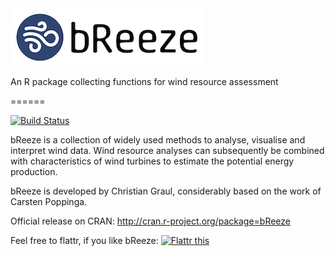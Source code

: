 <img src="bReeze_logo.png" alt="bReeze" />

An R package collecting functions for wind resource assessment

======

[![Build Status](https://api.travis-ci.org/chgrl/bReeze.png)](https://travis-ci.org/chgrl/bReeze)

bReeze is a collection of widely used methods to analyse, visualise and interpret wind data. Wind resource analyses can subsequently be combined with characteristics of wind turbines to estimate the potential energy production.

bReeze is developed by Christian Graul, considerably based on the work of Carsten Poppinga.

Official release on CRAN: http://cran.r-project.org/package=bReeze

Feel free to flattr, if you like bReeze: <a href="https://flattr.com/submit/auto?user_id=chgrl&amp;url=https%3A%2F%2Fgithub.com/chgrl/bReeze" target="_blank"><img src="http://api.flattr.com/button/flattr-badge-large.png" alt="Flattr this" title="Flattr this" border="0" /></a>

